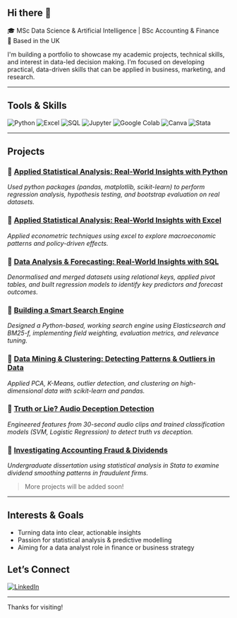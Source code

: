 ## Hi there 👋

🎓 MSc Data Science & Artificial Intelligence | BSc Accounting & Finance  
📍 Based in the UK

I'm building a portfolio to showcase my academic projects, technical skills, and interest in data-led decision making. I’m focused on developing practical, data-driven skills that can be applied in business, marketing, and research.

---

## Tools & Skills

![Python](https://img.shields.io/badge/Python-3776AB?style=for-the-badge&logo=python&logoColor=white)
![Excel](https://img.shields.io/badge/Microsoft_Excel-217346?style=for-the-badge&logo=microsoft-excel&logoColor=white)
![SQL](https://img.shields.io/badge/SQL-003B57?style=for-the-badge&logo=sqlite&logoColor=white)
![Jupyter](https://img.shields.io/badge/Jupyter-F37626?style=for-the-badge&logo=jupyter&logoColor=white)
![Google Colab](https://img.shields.io/badge/Google_Colab-F9AB00?style=for-the-badge&logo=googlecolab&logoColor=black)
![Canva](https://img.shields.io/badge/Canva-00C4CC?style=for-the-badge&logo=canva&logoColor=white)
![Stata](https://img.shields.io/badge/Stata-005CAB?style=for-the-badge&logoColor=white)

---

## Projects

### 🔹 [Applied Statistical Analysis: Real-World Insights with Python](https://github.com/tabithacarnell/statistics)
*Used python packages (pandas, matplotlib, scikit-learn) to perform regression analysis, hypothesis testing, and bootstrap evaluation on real datasets.*
### 🔹 [Applied Statistical Analysis: Real-World Insights with Excel](https://github.com/tabithacarnell/statistics-and-econometrics-project)
*Applied econometric techniques using excel to explore macroeconomic patterns and policy-driven effects.*
### 🔹 [Data Analysis & Forecasting: Real-World Insights with SQL](https://github.com/tabithacarnell/data-analytics-project) 
*Denormalised and merged datasets using relational keys, applied pivot tables, and built regression models to identify key predictors and forecast outcomes.*
### 🔹 [Building a Smart Search Engine](https://github.com/tabithacarnell/information_retrieval) 
*Designed a Python-based, working search engine using Elasticsearch and BM25-f, implementing field weighting, evaluation metrics, and relevance tuning.*
### 🔹 [Data Mining & Clustering: Detecting Patterns & Outliers in Data](https://github.com/tabithacarnell/data_mining) 
*Applied PCA, K-Means, outlier detection, and clustering on high-dimensional data with scikit-learn and pandas.*
### 🔹 [Truth or Lie? Audio Deception Detection](https://github.com/tabithacarnell/machine_learning) 
*Engineered features from 30-second audio clips and trained classification models (SVM, Logistic Regression) to detect truth vs deception.*
### 🔹 [Investigating Accounting Fraud & Dividends](https://github.com/tabithacarnell/accounting-fraud-dividend-smoothing)
*Undergraduate dissertation using statistical analysis in Stata to examine dividend smoothing patterns in fraudulent firms.* 

> More projects will be added soon!

---

## Interests & Goals

- Turning data into clear, actionable insights
- Passion for statistical analysis & predictive modelling
- Aiming for a data analyst role in finance or business strategy

## Let’s Connect

[![LinkedIn](https://img.shields.io/badge/LinkedIn-Connect-blue?style=for-the-badge&logo=linkedin)](https://www.linkedin.com/in/tabitha-carnell-ba948220b)

---

Thanks for visiting!
